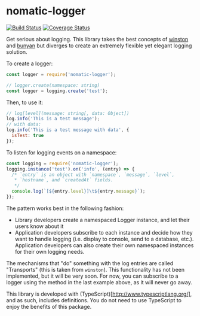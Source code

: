 # nomatic-logger
[![Build Status](https://travis-ci.org/bdfoster/nomatic-logger.svg?branch=master)](https://travis-ci.org/bdfoster/nomatic-logger) [![Coverage Status](https://coveralls.io/repos/github/bdfoster/nomatic-logger/badge.svg?branch=master)](https://coveralls.io/github/bdfoster/nomatic-logger?branch=master)

Get serious about logging. This library takes the best concepts of
[winston](https://github.com/winstonjs/winston) and
[bunyan](https://github.com/trentm/node-bunyan) but diverges to create
an extremely flexible yet elegant logging solution.

To create a logger:
```javascript
const logger = require('nomatic-logger');

// logger.create(namespace: string)
const logger = logging.create('test');
```

Then, to use it:
```javascript
// log[level](message: string[, data: Object])
log.info('This is a test message');
// with data:
log.info('This is a test message with data', {
  isTest: true
});
```

To listen for logging events on a namespace:
```javascript
const logging = require('nomatic-logger');
logging.instance('test').on('info', (entry) => {
  /* `entry` is an object with `namespace`, `message`, `level`,
   * `hostname`, and `createdAt` fields.
   */
  console.log(`[${entry.level}]\t${entry.message}`);
});
```

The pattern works best in the following fashion:
  * Library developers create a namespaced Logger instance, and let their users know about it
  * Application developers subscribe to each instance and decide how they want to handle logging (i.e. display to console, send to a database, etc.). Application developers can also create their own namespaced instances for their own logging needs.

The mechanisms that "do" something with the log entries are called "Transports" (this is taken from ```winston```). This functionality has not been implemented, but it will be very soon. For now, you can subscribe to a logger using the method in the last example above, as it will never go away.

This library is developed with (TypeScript)[http://www.typescriptlang.org/], and as such, includes definitions. You do not need to use TypeScript to enjoy the benefits of this package.
